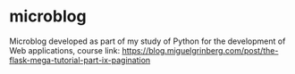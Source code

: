 # microblog
Microblog developed as part of my study of Python for the development of Web applications, course link: https://blog.miguelgrinberg.com/post/the-flask-mega-tutorial-part-ix-pagination